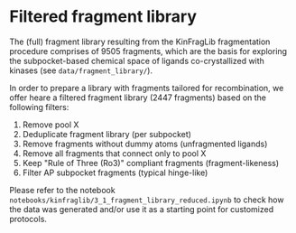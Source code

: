 # Filtered fragment library

The (full) fragment library resulting from the KinFragLib fragmentation procedure comprises of 9505 fragments, which are the basis for exploring the subpocket-based chemical space of ligands co-crystallized with kinases (see `data/fragment_library/`).

In order to prepare a library with fragments tailored for recombination, we offer heare a filtered fragment library (2447 fragments) based on the following filters:

1. Remove pool X
2. Deduplicate fragment library (per subpocket)
3. Remove fragments without dummy atoms (unfragmented ligands)
4. Remove all fragments that connect only to pool X
5. Keep "Rule of Three (Ro3)" compliant fragments (fragment-likeness)
6. Filter AP subpocket fragments (typical hinge-like)

Please refer to the notebook `notebooks/kinfraglib/3_1_fragment_library_reduced.ipynb` to check how the data was generated and/or use it as a starting point for customized protocols.